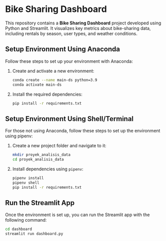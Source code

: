    # Bike Sharing Dashboard

This repository contains a **Bike Sharing Dashboard** project developed using Python and Streamlit. It visualizes key metrics about bike-sharing data, including rentals by season, user types, and weather conditions.

## Setup Environment Using Anaconda

Follow these steps to set up your environment with Anaconda:

1.  Create and activate a new environment:
    ```bash
    conda create --name main-ds python=3.9
    conda activate main-ds
    ```
2.  Install the required dependencies:
    ```bash
    pip install -r requirements.txt
    ```

## Setup Environment Using Shell/Terminal

For those not using Anaconda, follow these steps to set up the environment using pipenv:

1.  Create a new project folder and navigate to it:
    ```bash
    mkdir proyek_analisis_data
    cd proyek_analisis_data
    ```
2.  Install dependencies using `pipenv`:
    ```bash
    pipenv install
    pipenv shell
    pip install -r requirements.txt
    ```

## Run the Streamlit App

Once the environment is set up, you can run the Streamlit app with the following command:

```bash
cd dashboard
streamlit run dashboard.py
```

